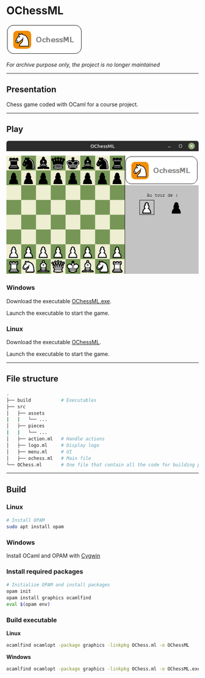 # OChessML

![Logo](src/assets/logo.png)

*For archive purpose only, the project is no longer maintained*

---

## Presentation

Chess game coded with OCaml for a course project.

---

## Play

![Game](src/assets/game.png)

### Windows

Download the executable [OChessML.exe](./build/OChessML.exe).

Launch the executable to start the game.

### Linux

Download the executable [OChessML](./build/OChessML).

Launch the executable to start the game.

---

## File structure

```bash
.
├── build           # Executables
├── src
│   ├── assets
|   |   └── ...
│   ├── pieces
|   |   └── ...
│   ├── action.ml   # Handle actions
│   ├── logo.ml     # Display logo
│   ├── menu.ml     # UI
│   ├── ochess.ml   # Main file
└── OChess.ml       # One file that contain all the code for building purpose
```

---

## Build

### Linux

```bash
# Install OPAM
sudo apt install opam
```

### Windows

Install OCaml and OPAM with [Cygwin](https://fdopen.github.io/opam-repository-mingw/cygwin/)

### Install required packages

```bash
# Initialize OPAM and install packages
opam init
opam install graphics ocamlfind
eval $(opam env)
```

### Build executable

**Linux**
```bash
ocamlfind ocamlopt -package graphics -linkpkg OChess.ml -o OChessML
```

**Windows**
```bash
ocamlfind ocamlopt -package graphics -linkpkg OChess.ml -o OChessML.exe
```